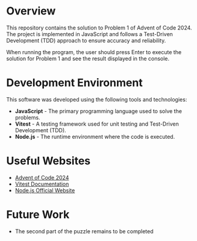 # Overview

This repository contains the solution to Problem 1 of Advent of Code 2024. The project is implemented in JavaScript and follows a Test-Driven Development (TDD) approach to ensure accuracy and reliability.

When running the program, the user should press Enter to execute the solution for Problem 1 and see the result displayed in the console.

# Development Environment

This software was developed using the following tools and technologies:

- **JavaScript** - The primary programming language used to solve the problems.
- **Vitest** - A testing framework used for unit testing and Test-Driven Development (TDD).
- **Node.js** - The runtime environment where the code is executed.

# Useful Websites

- [Advent of Code 2024](https://adventofcode.com/)
- [Vitest Documentation](https://vitest.dev/)
- [Node.js Official Website](https://nodejs.org/)

# Future Work

- The second part of the puzzle remains to be completed
